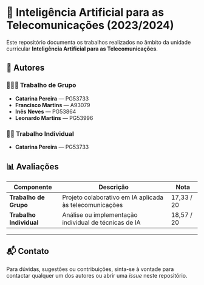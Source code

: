 # 🤖 Inteligência Artificial para as Telecomunicações (2023/2024)

Este repositório documenta os trabalhos realizados no âmbito da unidade curricular **Inteligência Artificial para as Telecomunicações**.

## 👥 Autores

### 🧑‍🤝‍🧑 Trabalho de Grupo

- **Catarina Pereira** — PG53733  
- **Francisco Martins** — A93079  
- **Inês Neves** — PG53864  
- **Leonardo Martins** — PG53996  

### 👩‍💻 Trabalho Individual

- **Catarina Pereira** — PG53733

## 📊 Avaliações

| Componente            | Descrição                     | Nota       |
|------------------------|-------------------------------|------------|
| **Trabalho de Grupo**  | Projeto colaborativo em IA aplicada às telecomunicações | 17,33 / 20 |
| **Trabalho Individual**| Análise ou implementação individual de técnicas de IA   | 18,57 / 20 |

---

## 📬 Contato

Para dúvidas, sugestões ou contribuições, sinta-se à vontade para contactar qualquer um dos autores ou abrir uma *issue* neste repositório.
